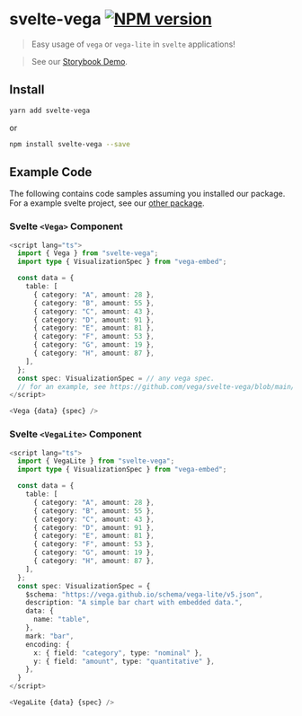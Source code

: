 # svelte-vega [![NPM version][npm-image]][npm-url]

> Easy usage of `vega` or `vega-lite` in `svelte` applications!

> See our [Storybook Demo](http://vega.github.io/svelte-vega/).

## Install

```bash
yarn add svelte-vega
```

or

```bash
npm install svelte-vega --save
```

[npm-image]: https://img.shields.io/npm/v/svelte-vega.svg?style=flat-square
[npm-url]: https://npmjs.org/package/svelte-vega

## Example Code

The following contains code samples assuming you installed our package.
For a example svelte project, see our [other package](https://github.com/vega/svelte-vega/tree/main/packages/sample-project).

### Svelte `<Vega>` Component

```typescript
<script lang="ts">
  import { Vega } from "svelte-vega";
  import type { VisualizationSpec } from "vega-embed";

  const data = {
    table: [
      { category: "A", amount: 28 },
      { category: "B", amount: 55 },
      { category: "C", amount: 43 },
      { category: "D", amount: 91 },
      { category: "E", amount: 81 },
      { category: "F", amount: 53 },
      { category: "G", amount: 19 },
      { category: "H", amount: 87 },
    ],
  };
  const spec: VisualizationSpec = // any vega spec.
  // for an example, see https://github.com/vega/svelte-vega/blob/main/packages/storybook/stories/spec1.ts
</script>

<Vega {data} {spec} />
```

### Svelte `<VegaLite>` Component

```typescript
<script lang="ts">
  import { VegaLite } from "svelte-vega";
  import type { VisualizationSpec } from "vega-embed";

  const data = {
    table: [
      { category: "A", amount: 28 },
      { category: "B", amount: 55 },
      { category: "C", amount: 43 },
      { category: "D", amount: 91 },
      { category: "E", amount: 81 },
      { category: "F", amount: 53 },
      { category: "G", amount: 19 },
      { category: "H", amount: 87 },
    ],
  };
  const spec: VisualizationSpec = {
    $schema: "https://vega.github.io/schema/vega-lite/v5.json",
    description: "A simple bar chart with embedded data.",
    data: {
      name: "table",
    },
    mark: "bar",
    encoding: {
      x: { field: "category", type: "nominal" },
      y: { field: "amount", type: "quantitative" },
    },
  }
</script>

<VegaLite {data} {spec} />
```
